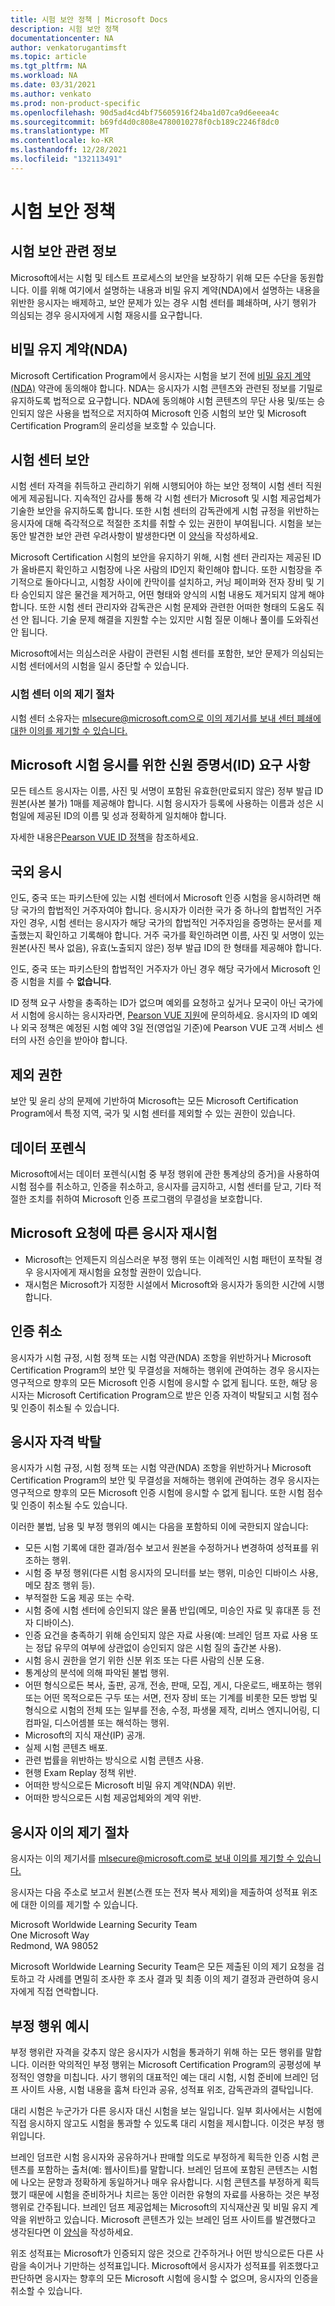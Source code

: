 ```yaml
---
title: 시험 보안 정책 | Microsoft Docs
description: 시험 보안 정책
documentationcenter: NA
author: venkatorugantimsft
ms.topic: article
ms.tgt_pltfrm: NA
ms.workload: NA
ms.date: 03/31/2021
ms.author: venkato
ms.prod: non-product-specific
ms.openlocfilehash: 90d5ad4cd4bf75605916f24ba1d07ca9d6eeea4c
ms.sourcegitcommit: b69fd4d0c808e4780010278f0cb189c2246f8dc0
ms.translationtype: MT
ms.contentlocale: ko-KR
ms.lasthandoff: 12/28/2021
ms.locfileid: "132113491"
---
```

# <a name="exam-security-policy"></a>시험 보안 정책

## <a name="about-exam-security"></a>시험 보안 관련 정보

Microsoft에서는 시험 및 테스트 프로세스의 보안을 보장하기 위해 모든 수단을 동원합니다. 이를 위해 여기에서 설명하는 내용과 비밀 유지 계약(NDA)에서 설명하는 내용을 위반한 응시자는 배제하고, 보안 문제가 있는 경우 시험 센터를 폐쇄하며, 사기 행위가 의심되는 경우 응시자에게 시험 재응시를 요구합니다.

## <a name="non-disclosure-agreement-nda"></a>비밀 유지 계약(NDA)

Microsoft Certification Program에서 응시자는 시험을 보기 전에 [비밀 유지 계약(NDA)](/learn/certifications/microsoft-exam-non-disclosure-agreement) 약관에 동의해야 합니다. NDA는 응시자가 시험 콘텐츠와 관련된 정보를 기밀로 유지하도록 법적으로 요구합니다. NDA에 동의해야 시험 콘텐츠의 무단 사용 및/또는 승인되지 않은 사용을 법적으로 저지하여 Microsoft 인증 시험의 보안 및 Microsoft Certification Program의 윤리성을 보호할 수 있습니다.

## <a name="testing-center-security"></a>시험 센터 보안

시험 센터 자격을 취득하고 관리하기 위해 시행되어야 하는 보안 정책이 시험 센터 직원에게 제공됩니다. 지속적인 감사를 통해 각 시험 센터가 Microsoft 및 시험 제공업체가 기술한 보안을 유지하도록 합니다. 또한 시험 센터의 감독관에게 시험 규정을 위반하는 응시자에 대해 즉각적으로 적절한 조치를 취할 수 있는 권한이 부여됩니다. 시험을 보는 동안 발견한 보안 관련 우려사항이 발생한다면 이 [양식](https://aka.ms/wwlcertsecurity)을 작성하세요.

Microsoft Certification 시험의 보안을 유지하기 위해, 시험 센터 관리자는 제공된 ID가 올바른지 확인하고 시험장에 나온 사람의 ID인지 확인해야 합니다. 또한 시험장을 주기적으로 돌아다니고, 시험장 사이에 칸막이를 설치하고, 커닝 페이퍼와 전자 장비 및 기타 승인되지 않은 물건을 제거하고, 어떤 형태와 양식의 시험 내용도 제거되지 않게 해야 합니다. 또한 시험 센터 관리자와 감독관은 시험 문제와 관련한 어떠한 형태의 도움도 줘선 안 됩니다. 기술 문제 해결을 지원할 수는 있지만 시험 질문 이해나 풀이를 도와줘선 안 됩니다.

Microsoft에서는 의심스러운 사람이 관련된 시험 센터를 포함한, 보안 문제가 의심되는 시험 센터에서의 시험을 일시 중단할 수 있습니다.

### <a name="testing-center-appeal-process"></a>시험 센터 이의 제기 절차

시험 센터 소유자는 [mlsecure@microsoft.com으로 이의 제기서를 보내 센터 폐쇄에 대한 이의를 제기할 수 있습니다.](mailto:mlsecure@microsoft.com)

## <a name="identification-id-requirements-for-taking-microsoft-exams"></a>Microsoft 시험 응시를 위한 신원 증명서(ID) 요구 사항

모든 테스트 응시자는 이름, 사진 및 서명이 포함된 유효한(만료되지 않은) 정부 발급 ID 원본(사본 불가) 1매를 제공해야 합니다. 시험 응시자가 등록에 사용하는 이름과 성은 시험일에 제공된 ID의 이름 및 성과 정확하게 일치해야 합니다.

자세한 내용은[Pearson VUE ID 정책](https://home.pearsonvue.com/Policies/1/English)을 참조하세요. 

## <a name="out-of-country-testing"></a>국외 응시

인도, 중국 또는 파키스탄에 있는 시험 센터에서 Microsoft 인증 시험을 응시하려면 해당 국가의 합법적인 거주자여야 합니다. 응시자가 이러한 국가 중 하나의 합법적인 거주자인 경우, 시험 센터는 응시자가 해당 국가의 합법적인 거주자임을 증명하는 문서를 제출했는지 확인하고 기록해야 합니다. 거주 국가를 확인하려면 이름, 사진 및 서명이 있는 원본(사진 복사 없음), 유효(노출되지 않은) 정부 발급 ID의 한 형태를 제공해야 합니다.

인도, 중국 또는 파키스탄의 합법적인 거주자가 아닌 경우 해당 국가에서 Microsoft 인증 시험을 치를 수 **없습니다**.

ID 정책 요구 사항을 충족하는 ID가 없으며 예외를 요청하고 싶거나 모국이 아닌 국가에서 시험에 응시하는 응시자라면, [Pearson VUE 지원](http://www.pearsonvue.com/contact)에 문의하세요. 응시자의 ID 예외나 외국 정책은 예정된 시험 예약 3일 전(영업일 기준)에 Pearson VUE 고객 서비스 센터의 사전 승인을 받아야 합니다.

## <a name="right-of-exclusion"></a>제외 권한

보안 및 윤리 상의 문제에 기반하여 Microsoft는 모든 Microsoft Certification Program에서 특정 지역, 국가 및 시험 센터를 제외할 수 있는 권한이 있습니다.

## <a name="data-forensics"></a>데이터 포렌식

Microsoft에서는 데이터 포렌식(시험 중 부정 행위에 관한 통계상의 증거)을 사용하여 시험 점수를 취소하고, 인증을 취소하고, 응시자를 금지하고, 시험 센터를 닫고, 기타 적절한 조치를 취하여 Microsoft 인증 프로그램의 무결성을 보호합니다. 

## <a name="candidate-retesting-at-request-of-microsoft"></a>Microsoft 요청에 따른 응시자 재시험

- Microsoft는 언제든지 의심스러운 부정 행위 또는 이례적인 시험 패턴이 포착될 경우 응시자에게 재시험을 요청할 권한이 있습니다.
- 재시험은 Microsoft가 지정한 시설에서 Microsoft와 응시자가 동의한 시간에 시행합니다.

## <a name="revoking-certifications"></a>인증 취소

응시자가 시험 규정, 시험 정책 또는 시험 약관(NDA) 조항을 위반하거나 Microsoft Certification Program의 보안 및 무결성을 저해하는 행위에 관여하는 경우 응시자는 영구적으로 향후의 모든 Microsoft 인증 시험에 응시할 수 없게 됩니다. 또한, 해당 응시자는 Microsoft Certification Program으로 받은 인증 자격이 박탈되고 시험 점수 및 인증이 취소될 수 있습니다.

## <a name="candidate-bans"></a>응시자 자격 박탈

응시자가 시험 규정, 시험 정책 또는 시험 약관(NDA) 조항을 위반하거나 Microsoft Certification Program의 보안 및 무결성을 저해하는 행위에 관여하는 경우 응시자는 영구적으로 향후의 모든 Microsoft 인증 시험에 응시할 수 없게 됩니다. 또한 시험 점수 및 인증이 취소될 수도 있습니다.

이러한 불법, 남용 및 부정 행위의 예시는 다음을 포함하되 이에 국한되지 않습니다:

- 모든 시험 기록에 대한 결과/점수 보고서 원본을 수정하거나 변경하여 성적표를 위조하는 행위.
- 시험 중 부정 행위(다른 시험 응시자의 모니터를 보는 행위, 미승인 디바이스 사용, 메모 참조 행위 등).
- 부적절한 도움 제공 또는 수락.
- 시험 중에 시험 센터에 승인되지 않은 물품 반입(메모, 미승인 자료 및 휴대폰 등 전자 디바이스).
- 인증 요건을 충족하기 위해 승인되지 않은 자료 사용(예: 브레인 덤프 자료 사용 또는 정답 유무의 여부에 상관없이 승인되지 않은 시험 질의 출간본 사용).
- 시험 응시 권한을 얻기 위한 신분 위조 또는 다른 사람의 신분 도용.
- 통계상의 분석에 의해 파악된 불법 행위.
- 어떤 형식으로든 복사, 출판, 공개, 전송, 판매, 모집, 게시, 다운로드, 배포하는 행위 또는 어떤 목적으로든 구두 또는 서면, 전자 장비 또는 기계를 비롯한 모든 방법 및 형식으로 시험의 전체 또는 일부를 전송, 수정, 파생물 제작, 리버스 엔지니어링, 디컴파일, 디스어셈블 또는 해석하는 행위.
- Microsoft의 지식 재산(IP) 공개.
- 실제 시험 콘텐츠 배포.
- 관련 법률을 위반하는 방식으로 시험 콘텐츠 사용.
- 현행 Exam Replay 정책 위반.
- 어떠한 방식으로든 Microsoft 비밀 유지 계약(NDA) 위반.
- 어떠한 방식으로든 시험 제공업체와의 계약 위반.

## <a name="candidate-appeal-process"></a>응시자 이의 제기 절차

응시자는 이의 제기서를 [mlsecure@microsoft.com로 보내 이의를 제기할 수 있습니다.](mailto:mlsecure@microsoft.com)

응시자는 다음 주소로 보고서 원본(스캔 또는 전자 복사 제외)을 제출하여 성적표 위조에 대한 이의를 제기할 수 있습니다.

  Microsoft Worldwide Learning Security Team  
  One Microsoft Way  
  Redmond, WA 98052

Microsoft Worldwide Learning Security Team은 모든 제출된 이의 제기 요청을 검토하고 각 사례를 면밀히 조사한 후 조사 결과 및 최종 이의 제기 결정과 관련하여 응시자에게 직접 연락합니다.

## <a name="examples-of-fraudulent-activity"></a>부정 행위 예시

부정 행위란 자격을 갖추지 않은 응시자가 시험을 통과하기 위해 하는 모든 행위를 말합니다. 이러한 악의적인 부정 행위는 Microsoft Certification Program의 공평성에 부정적인 영향을 미칩니다. 사기 행위의 대표적인 예는 대리 시험, 시험 준비에 브레인 덤프 사이트 사용, 시험 내용을 훔쳐 타인과 공유, 성적표 위조, 감독관과의 결탁입니다.

대리 시험은 누군가가 다른 응시자 대신 시험을 보는 일입니다. 일부 회사에서는 시험에 직접 응시하지 않고도 시험을 통과할 수 있도록 대리 시험을 제시합니다. 이것은 부정 행위입니다. 

브레인 덤프란 시험 응시자와 공유하거나 판매할 의도로 부정하게 획득한 인증 시험 콘텐츠를 포함하는 출처(예: 웹사이트)를 말합니다. 브레인 덤프에 포함된 콘텐츠는 시험에 나오는 문항과 정확하게 동일하거나 매우 유사합니다. 시험 콘텐츠를 부정하게 획득했기 때문에 시험을 준비하거나 치르는 동안 이러한 유형의 자료를 사용하는 것은 부정 행위로 간주됩니다. 브레인 덤프 제공업체는 Microsoft의 지식재산권 및 비밀 유지 계약을 위반하고 있습니다. Microsoft 콘텐츠가 있는 브레인 덤프 사이트를 발견했다고 생각된다면 이 [양식](https://aka.ms/wwlcertsecurity)을 작성하세요.

위조 성적표는 Microsoft가 인증되지 않은 것으로 간주하거나 어떤 방식으로든 다른 사람을 속이거나 기만하는 성적표입니다. Microsoft에서 응시자가 성적표를 위조했다고 판단하면 응시자는 향후의 모든 Microsoft 시험에 응시할 수 없으며, 응시자의 인증을 취소할 수 있습니다.